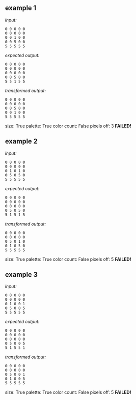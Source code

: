 
## example 1
*input:*
```
0 0 0 0 0
0 0 0 0 0
0 0 1 0 0
0 0 5 0 0
5 5 5 5 5
```
*expected output:*
```
0 0 0 0 0
0 0 0 0 0
0 0 0 0 0
0 0 5 0 0
5 5 1 5 5
```
*transformed output:*
```
0 0 0 0 0
0 0 0 0 0
0 0 5 0 0
0 0 1 0 0
5 5 5 5 5
```
size: True
palette: True
color count: False
pixels off: 3
**FAILED!**

## example 2
*input:*
```
0 0 0 0 0
0 0 0 0 0
0 1 0 1 0
0 5 0 5 0
5 5 5 5 5
```
*expected output:*
```
0 0 0 0 0
0 0 0 0 0
0 0 0 0 0
0 5 0 5 0
5 1 5 1 5
```
*transformed output:*
```
0 0 0 0 0
0 0 0 0 0
0 5 0 1 0
0 1 0 5 0
5 5 5 5 5
```
size: True
palette: True
color count: False
pixels off: 5
**FAILED!**

## example 3
*input:*
```
0 0 0 0 0
0 0 0 0 0
0 1 0 0 1
0 5 0 0 5
5 5 5 5 5
```
*expected output:*
```
0 0 0 0 0
0 0 0 0 0
0 0 0 0 0
0 5 0 0 5
5 1 5 5 1
```
*transformed output:*
```
0 0 0 0 0
0 0 0 0 0
0 5 0 0 1
0 1 0 0 5
5 5 5 5 5
```
size: True
palette: True
color count: False
pixels off: 5
**FAILED!**
